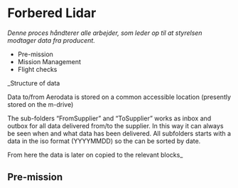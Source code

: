 # Forbered Lidar

_Denne proces håndterer alle arbejder, som leder op til at styrelsen modtager data fra producent._

* Pre-mission
* Mission Management
* Flight checks


_Structure of data

Data to/from Aerodata is stored on a common accessible location (presently stored on the m-drive)

The sub-folders “FromSupplier” and “ToSupplier” works as inbox and outbox for all data delivered from/to the supplier. In this way it can always be seen when and what data has been delivered. All subfolders starts with a data in the iso format (YYYYMMDD) so the can be sorted by date. 

From here the data is later on copied to the relevant blocks_
 

## Pre-mission








